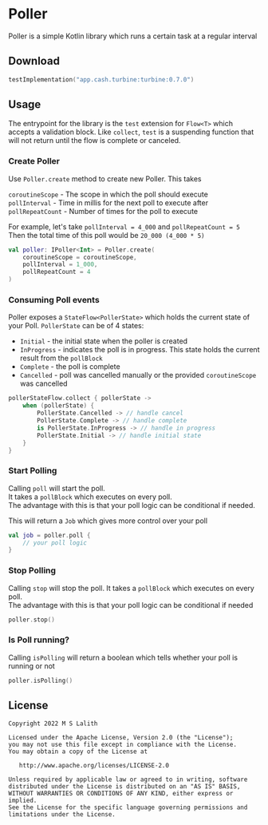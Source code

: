 # Poller

Poller is a simple Kotlin library which runs a certain task at a regular interval

## Download

```kotlin
testImplementation("app.cash.turbine:turbine:0.7.0")
```

## Usage

The entrypoint for the library is the `test` extension for `Flow<T>` which accepts a validation
block. Like `collect`, `test` is a suspending function that will not return until the flow is
complete or canceled.

### Create Poller

Use `Poller.create` method to create new Poller. This takes<br>

`coroutineScope`  - The scope in which the poll should execute<br>
`pollInterval`    - Time in millis for the next poll to execute after<br>
`pollRepeatCount` - Number of times for the poll to execute

For example, let's take `pollInterval = 4_000` and `pollRepeatCount = 5`<br>
Then the total time of this poll would be `20_000 (4_000 * 5)`

```kotlin
val poller: IPoller<Int> = Poller.create(
    coroutineScope = coroutineScope,
    pollInterval = 1_000,
    pollRepeatCount = 4
)
```

### Consuming Poll events

Poller exposes a `StateFlow<PollerState>` which holds the current state of your Poll.
`PollerState` can be of 4 states:
- `Initial` - the initial state when the poller is created
- `InProgress` - indicates the poll is in progress. This state holds the current result from the `pollBlock`
- `Complete` - the poll is complete
- `Cancelled` - poll was cancelled manually or the provided `coroutineScope` was cancelled

```kotlin
pollerStateFlow.collect { pollerState ->
    when (pollerState) {
        PollerState.Cancelled -> // handle cancel
        PollerState.Complete -> // handle complete
        is PollerState.InProgress -> // handle in progress
        PollerState.Initial -> // handle initial state
    }
}
```

### Start Polling

Calling `poll` will start the poll.<br>
It takes a `pollBlock` which executes on every poll.<br>
The advantage with this is that your poll logic can be conditional if needed.

This will return a `Job` which gives more control over your poll

```kotlin
val job = poller.poll {
    // your poll logic
}
```

### Stop Polling

Calling `stop` will stop the poll. It takes a `pollBlock` which executes on every poll.<br>
The advantage with this is that your poll logic can be conditional if needed

```kotlin
poller.stop()
```

### Is Poll running?

Calling `isPolling` will return a boolean which tells whether your poll is running or not

```kotlin
poller.isPolling()
```

## License

    Copyright 2022 M S Lalith

    Licensed under the Apache License, Version 2.0 (the "License");
    you may not use this file except in compliance with the License.
    You may obtain a copy of the License at

       http://www.apache.org/licenses/LICENSE-2.0

    Unless required by applicable law or agreed to in writing, software
    distributed under the License is distributed on an "AS IS" BASIS,
    WITHOUT WARRANTIES OR CONDITIONS OF ANY KIND, either express or implied.
    See the License for the specific language governing permissions and
    limitations under the License.
